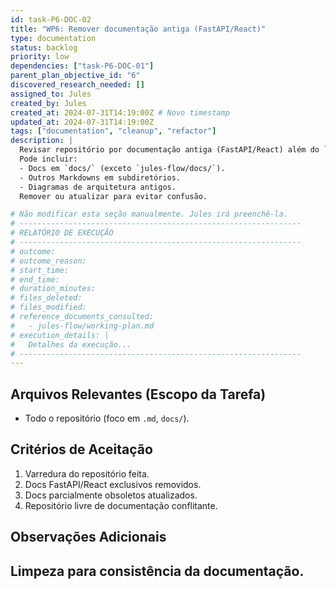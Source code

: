```yaml
---
id: task-P6-DOC-02
title: "WP6: Remover documentação antiga (FastAPI/React)"
type: documentation
status: backlog
priority: low
dependencies: ["task-P6-DOC-01"]
parent_plan_objective_id: "6"
discovered_research_needed: []
assigned_to: Jules
created_by: Jules
created_at: 2024-07-31T14:19:00Z # Novo timestamp
updated_at: 2024-07-31T14:19:00Z
tags: ["documentation", "cleanup", "refactor"]
description: |
  Revisar repositório por documentação antiga (FastAPI/React) além do `README.md`.
  Pode incluir:
  - Docs em `docs/` (exceto `jules-flow/docs/`).
  - Outros Markdowns em subdiretórios.
  - Diagramas de arquitetura antigos.
  Remover ou atualizar para evitar confusão.

# Não modificar esta seção manualmente. Jules irá preenchê-la.
# ---------------------------------------------------------------
# RELATÓRIO DE EXECUÇÃO
# ---------------------------------------------------------------
# outcome:
# outcome_reason:
# start_time:
# end_time:
# duration_minutes:
# files_deleted:
# files_modified:
# reference_documents_consulted:
#   - jules-flow/working-plan.md
# execution_details: |
#   Detalhes da execução...
# ---------------------------------------------------------------
---
```


## Arquivos Relevantes (Escopo da Tarefa)
* Todo o repositório (foco em `.md`, `docs/`).

## Critérios de Aceitação
1. Varredura do repositório feita.
2. Docs FastAPI/React exclusivos removidos.
3. Docs parcialmente obsoletos atualizados.
4. Repositório livre de documentação conflitante.

## Observações Adicionais
Limpeza para consistência da documentação.
---
